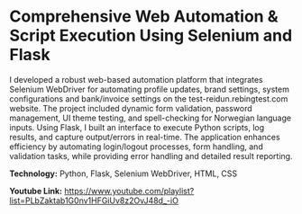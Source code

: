 # Comprehensive Web Automation & Script Execution Using Selenium and Flask

I developed a robust web-based automation platform that integrates Selenium WebDriver for automating profile updates, brand settings, system
configurations and bank/invoice settings on the test-reidun.rebingtest.com website. The project included dynamic form validation, password
management, UI theme testing, and spell-checking for Norwegian language inputs. Using Flask, I built an interface to execute Python scripts, log
results, and capture output/errors in real-time. The application enhances efficiency by automating login/logout processes, form handling, and
validation tasks, while providing error handling and detailed result reporting.

**Technology:** Python, Flask, Selenium WebDriver, HTML, CSS

**Youtube Link:** https://www.youtube.com/playlist?list=PLbZaktab1G0nv1HFGiUv8z2OvJ48d_-iO
